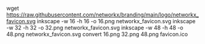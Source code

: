 wget https://raw.githubusercontent.com/networkx/branding/main/logo/networkx_favicon.svg
inkscape -w 16 -h 16 -o 16.png networkx_favicon.svg 
inkscape -w 32 -h 32 -o 32.png networkx_favicon.svg
inkscape -w 48 -h 48 -o 48.png networkx_favicon.svg
convert 16.png 32.png 48.png favicon.ico
